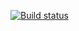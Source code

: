[![Build status](https://ci.appveyor.com/api/projects/status/8n20vbnt2u3d3aae?svg=true)](https://ci.appveyor.com/project/it-Lilya/browser-dom)